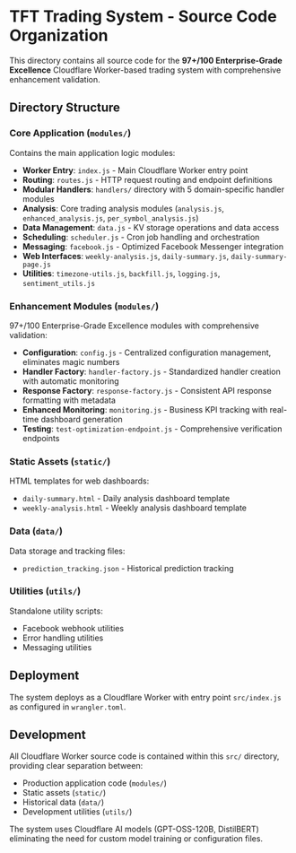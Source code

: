# TFT Trading System - Source Code Organization

This directory contains all source code for the **97+/100 Enterprise-Grade Excellence** Cloudflare Worker-based trading system with comprehensive enhancement validation.

## Directory Structure

### Core Application (`modules/`)
Contains the main application logic modules:
- **Worker Entry**: `index.js` - Main Cloudflare Worker entry point
- **Routing**: `routes.js` - HTTP request routing and endpoint definitions
- **Modular Handlers**: `handlers/` directory with 5 domain-specific handler modules
- **Analysis**: Core trading analysis modules (`analysis.js`, `enhanced_analysis.js`, `per_symbol_analysis.js`)
- **Data Management**: `data.js` - KV storage operations and data access
- **Scheduling**: `scheduler.js` - Cron job handling and orchestration
- **Messaging**: `facebook.js` - Optimized Facebook Messenger integration
- **Web Interfaces**: `weekly-analysis.js`, `daily-summary.js`, `daily-summary-page.js`
- **Utilities**: `timezone-utils.js`, `backfill.js`, `logging.js`, `sentiment_utils.js`

### Enhancement Modules (`modules/`)
97+/100 Enterprise-Grade Excellence modules with comprehensive validation:
- **Configuration**: `config.js` - Centralized configuration management, eliminates magic numbers
- **Handler Factory**: `handler-factory.js` - Standardized handler creation with automatic monitoring
- **Response Factory**: `response-factory.js` - Consistent API response formatting with metadata
- **Enhanced Monitoring**: `monitoring.js` - Business KPI tracking with real-time dashboard generation
- **Testing**: `test-optimization-endpoint.js` - Comprehensive verification endpoints

### Static Assets (`static/`)
HTML templates for web dashboards:
- `daily-summary.html` - Daily analysis dashboard template
- `weekly-analysis.html` - Weekly analysis dashboard template


### Data (`data/`)
Data storage and tracking files:
- `prediction_tracking.json` - Historical prediction tracking


### Utilities (`utils/`)
Standalone utility scripts:
- Facebook webhook utilities
- Error handling utilities
- Messaging utilities

## Deployment

The system deploys as a Cloudflare Worker with entry point `src/index.js` as configured in `wrangler.toml`.

## Development

All Cloudflare Worker source code is contained within this `src/` directory, providing clear separation between:
- Production application code (`modules/`)
- Static assets (`static/`)
- Historical data (`data/`)
- Development utilities (`utils/`)

The system uses Cloudflare AI models (GPT-OSS-120B, DistilBERT) eliminating the need for custom model training or configuration files.